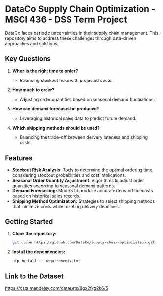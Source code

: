 # DataCo Supply Chain Optimization - MSCI 436 - DSS Term Project

DataCo faces periodic uncertainties in their supply chain management. This repository aims to address these challenges through data-driven approaches and solutions.

## Key Questions

1. **When is the right time to order?**
   - Balancing stockout risks with projected costs.

2. **How much to order?**
   - Adjusting order quantities based on seasonal demand fluctuations.

3. **How can demand forecasts be produced?**
   - Leveraging historical sales data to predict future demand.

4. **Which shipping methods should be used?**
   - Balancing the trade-off between delivery lateness and shipping costs.

## Features

- **Stockout Risk Analysis:** Tools to determine the optimal ordering time considering stockout probabilities and cost implications.
- **Seasonal Order Quantity Adjustment:** Algorithms to adjust order quantities according to seasonal demand patterns.
- **Demand Forecasting:** Models to produce accurate demand forecasts based on historical sales records.
- **Shipping Method Optimization:** Strategies to select shipping methods that minimize costs while meeting delivery deadlines.

## Getting Started

1. **Clone the repository:**
   ```bash
   git clone https://github.com/DataCo/supply-chain-optimization.git

2. **Install the dependencies:**
    ```bash
    pip install -r requirements.txt

## Link to the Dataset
https://data.mendeley.com/datasets/8gx2fvg2k6/5
